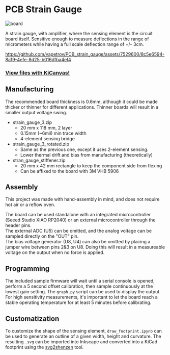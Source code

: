 # PCB Strain Gauge

![board](./output/board.png)

A strain gauge, with amplifier, where the sensing element is the circuit board itself. Sensitive enough to measure deflections in the range of micrometers while having a full scale deflection range of +/- 3cm.

https://github.com/vapetrov/PCB_strain_gauge/assets/7529600/8c5e6594-8a19-4efe-8d25-b016dfba4ef4

### [View files with KiCanvas!](https://kicanvas.org/?github=https%3A%2F%2Fgithub.com%2Fvapetrov%2FPCB_strain_gauge)

## Manufacturing
The recommended board thickness is 0.6mm, although it could be made thicker or thinner for different applications. Thinner boards will result in a smaller output voltage swing.

- strain_gauge_3.zip
    - 20 mm x 118 mm, 2 layer
    - 0.15mm (~6mil) min trace width
    - 4-element sensing bridge
- strain_gauge_3_rotated.zip
    - Same as the previous one, except it uses 2-element sensing.
    - Lower thermal drift and bias from manufacturing (theoretically)
- stran_gauge_stiffener.zip
    - 20 mm x 42 mm rectangle to keep the component side from flexing
    - Can be affixed to the board with 3M VHB 5906

## Assembly
This project was made with hand-assembly in mind, and does not require hot air or a reflow oven.

The board can be used standalone with an integrated microcontroller (Seeed Studio XIAO RP2040) or an external microcontroller through the header pins.  
The external ADC (U5) can be omitted, and the analog voltage can be sampled directly on the "OUT" pin.  
The bias voltage generator (U8, U4) can also be omitted by placing a jumper wire between pins 2&3 on U8. Doing this will result in a measureable voltage on the output when no force is applied. 

## Programming

The included sample firmware will wait until a serial console is opened, perform a 5 second offset calibration, then sample continuously at the lowest gain setting. The `graph.py` script can be used to display the output.  
For high sensitivity measurements, it's important to let the board reach a stable operating temperature for at least 5 minutes before calibrating.

## Customatization

To customize the shape of the sensing element, `draw_footprint.ipynb` can be used to generate an outline of a given width, height and curvature. The resulting `.svg` can be imported into Inkscape and converted into a KiCad footprint using the [svg2shenzen](https://github.com/badgeek/svg2shenzhen) tool.
